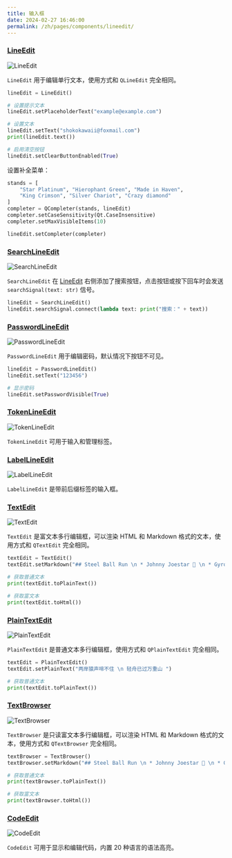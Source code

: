 ```yaml
---
title: 输入框
date: 2024-02-27 16:46:00
permalink: /zh/pages/components/lineedit/
---
```


### [LineEdit](https://pyqt-fluent-widgets.readthedocs.io/zh-cn/latest/autoapi/qfluentwidgets/components/widgets/line_edit/index.html#qfluentwidgets.components.widgets.line_edit.LineEdit)

![LineEdit](/img/components/lineedit/LineEdit.png)

`LineEdit` 用于编辑单行文本，使用方式和 `QLineEdit` 完全相同。

```python
lineEdit = LineEdit()

# 设置提示文本
lineEdit.setPlaceholderText("example@example.com")

# 设置文本
lineEdit.setText("shokokawaii@foxmail.com")
print(lineEdit.text())

# 启用清空按钮
lineEdit.setClearButtonEnabled(True)
```

设置补全菜单：
```python
stands = [
    "Star Platinum", "Hierophant Green", "Made in Haven",
    "King Crimson", "Silver Chariot", "Crazy diamond"
]
completer = QCompleter(stands, lineEdit)
completer.setCaseSensitivity(Qt.CaseInsensitive)
completer.setMaxVisibleItems(10)

lineEdit.setCompleter(completer)
```

### [SearchLineEdit](https://pyqt-fluent-widgets.readthedocs.io/zh-cn/latest/autoapi/qfluentwidgets/components/widgets/line_edit/index.html#qfluentwidgets.components.widgets.line_edit.SearchLineEdit)

![SearchLineEdit](/img/components/lineedit/SearchLineEdit.png)

`SearchLineEdit` 在 [LineEdit](#lineedit) 右侧添加了搜索按钮，点击按钮或按下回车时会发送 `searchSignal(text: str)` 信号。

```python
lineEdit = SearchLineEdit()
lineEdit.searchSignal.connect(lambda text: print("搜索：" + text))
```

### [PasswordLineEdit](https://pyqt-fluent-widgets.readthedocs.io/zh-cn/latest/autoapi/qfluentwidgets/components/widgets/line_edit/index.html#qfluentwidgets.components.widgets.line_edit.PasswordLineEdit)

![PasswordLineEdit](/img/components/lineedit/PasswordLineEdit.png)

`PasswordLineEdit` 用于编辑密码，默认情况下按钮不可见。
```python
lineEdit = PasswordLineEdit()
lineEdit.setText("123456")

# 显示密码
lineEdit.setPasswordVisible(True)
```


### [TokenLineEdit](https://qfluentwidgets.com/zh/price)

![TokenLineEdit](/img/components/lineedit/TokenLineEdit.png)

`TokenLineEdit` 可用于输入和管理标签。

### [LabelLineEdit](https://qfluentwidgets.com/zh/price)

![LabelLineEdit](/img/components/lineedit/LabelLineEdit.png)

`LabelLineEdit` 是带前后缀标签的输入框。


### [TextEdit](https://pyqt-fluent-widgets.readthedocs.io/zh-cn/latest/autoapi/qfluentwidgets/components/widgets/line_edit/index.html#qfluentwidgets.components.widgets.line_edit.TextEdit)

![TextEdit](/img/components/lineedit/TextEdit.png)

`TextEdit` 是富文本多行编辑框，可以渲染 HTML 和 Markdown 格式的文本，使用方式和 `QTextEdit` 完全相同。

```python
textEdit = TextEdit()
textEdit.setMarkdown("## Steel Ball Run \n * Johnny Joestar 🦄 \n * Gyro Zeppeli 🐴 ")

# 获取普通文本
print(textEdit.toPlainText())

# 获取富文本
print(textEdit.toHtml())
```


### [PlainTextEdit](https://pyqt-fluent-widgets.readthedocs.io/zh-cn/latest/autoapi/qfluentwidgets/components/widgets/line_edit/index.html#qfluentwidgets.components.widgets.line_edit.PlainTextEdit)

![PlainTextEdit](/img/components/lineedit/PlainTextEdit.png)

`PlainTextEdit` 是普通文本多行编辑框，使用方式和 `QPlainTextEdit` 完全相同。

```python
textEdit = PlainTextEdit()
textEdit.setPlainText("两岸猿声啼不住 \n 轻舟已过万重山 ")

# 获取普通文本
print(textEdit.toPlainText())
```

### [TextBrowser](https://pyqt-fluent-widgets.readthedocs.io/zh-cn/latest/autoapi/qfluentwidgets/components/widgets/line_edit/index.html#qfluentwidgets.components.widgets.line_edit.TextBrowser)

![TextBrowser](/img/components/lineedit/TextEdit.png)

`TextBrowser` 是只读富文本多行编辑框，可以渲染 HTML 和 Markdown 格式的文本，使用方式和 `QTextBrowser` 完全相同。

```python
textBrowser = TextBrowser()
textBrowser.setMarkdown("## Steel Ball Run \n * Johnny Joestar 🦄 \n * Gyro Zeppeli 🐴 ")

# 获取普通文本
print(textBrowser.toPlainText())

# 获取富文本
print(textBrowser.toHtml())
```

### [CodeEdit](https://qfluentwidgets.com/zh/price)

![CodeEdit](/img/components/lineedit/CodeEdit.png)

`CodeEdit` 可用于显示和编辑代码，内置 20 种语言的语法高亮。
